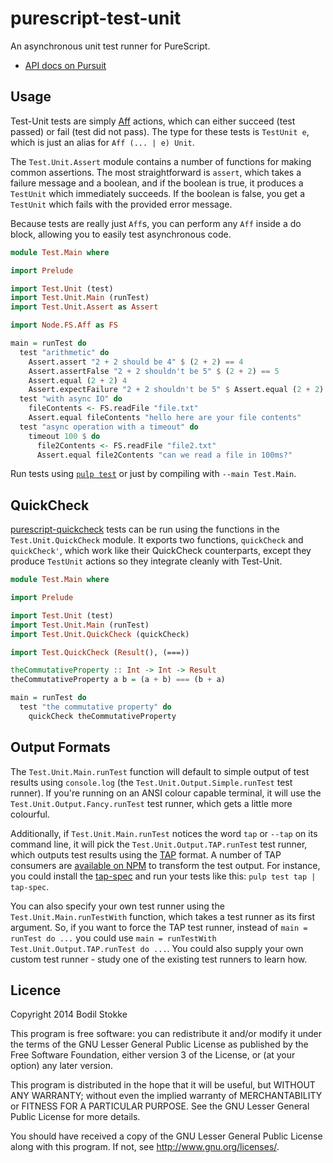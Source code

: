 # purescript-test-unit

An asynchronous unit test runner for PureScript.

* [API docs on Pursuit](http://pursuit.purescript.org/packages/purescript-test-unit/)

## Usage

Test-Unit tests are simply
[Aff](https://github.com/slamdata/purescript-aff) actions, which can
either succeed (test passed) or fail (test did not pass). The type for
these tests is `TestUnit e`, which is just an alias for `Aff (... | e)
Unit`.

The `Test.Unit.Assert` module contains a number of functions for
making common assertions. The most straightforward is `assert`, which
takes a failure message and a boolean, and if the boolean is true, it
produces a `TestUnit` which immediately succeeds. If the boolean is
false, you get a `TestUnit` which fails with the provided error
message.

Because tests are really just `Aff`s, you can perform any `Aff` inside
a do block, allowing you to easily test asynchronous code.

```purescript
module Test.Main where

import Prelude

import Test.Unit (test)
import Test.Unit.Main (runTest)
import Test.Unit.Assert as Assert

import Node.FS.Aff as FS

main = runTest do
  test "arithmetic" do
    Assert.assert "2 + 2 should be 4" $ (2 + 2) == 4
    Assert.assertFalse "2 + 2 shouldn't be 5" $ (2 + 2) == 5
    Assert.equal (2 + 2) 4
    Assert.expectFailure "2 + 2 shouldn't be 5" $ Assert.equal (2 + 2) 5
  test "with async IO" do
    fileContents <- FS.readFile "file.txt"
    Assert.equal fileContents "hello here are your file contents"
  test "async operation with a timeout" do
    timeout 100 $ do
      file2Contents <- FS.readFile "file2.txt"
      Assert.equal file2Contents "can we read a file in 100ms?"
```

Run tests using [`pulp test`](https://github.com/bodil/pulp) or just
by compiling with `--main Test.Main`.

## QuickCheck

[purescript-quickcheck](https://github.com/purescript/purescript-quickcheck)
tests can be run using the functions in the `Test.Unit.QuickCheck`
module. It exports two functions, `quickCheck` and `quickCheck'`,
which work like their QuickCheck counterparts, except they produce
`TestUnit` actions so they integrate cleanly with Test-Unit.

```purescript
module Test.Main where

import Prelude

import Test.Unit (test)
import Test.Unit.Main (runTest)
import Test.Unit.QuickCheck (quickCheck)

import Test.QuickCheck (Result(), (===))

theCommutativeProperty :: Int -> Int -> Result
theCommutativeProperty a b = (a + b) === (b + a)

main = runTest do
  test "the commutative property" do
    quickCheck theCommutativeProperty
```

## Output Formats

The `Test.Unit.Main.runTest` function will default to simple output of
test results using `console.log` (the
`Test.Unit.Output.Simple.runTest` test runner). If you're running on
an ANSI colour capable terminal, it will use the
`Test.Unit.Output.Fancy.runTest` test runner, which gets a little more
colourful.

Additionally, if `Test.Unit.Main.runTest` notices the word `tap` or
`--tap` on its command line, it will pick the
`Test.Unit.Output.TAP.runTest` test runner, which outputs test results
using the [TAP](https://testanything.org/) format. A number of TAP
consumers are
[available on NPM](https://www.npmjs.com/package/tape#pretty-reporters)
to transform the test output. For instance, you could install the
[tap-spec](https://github.com/scottcorgan/tap-spec) and run your tests
like this: `pulp test tap | tap-spec`.

You can also specify your own test runner using the
`Test.Unit.Main.runTestWith` function, which takes a test runner as
its first argument. So, if you want to force the TAP test runner,
instead of `main = runTest do ...` you could use `main = runTestWith
Test.Unit.Output.TAP.runTest do ...`. You could also supply your own
custom test runner - study one of the existing test runners to learn
how.

## Licence

Copyright 2014 Bodil Stokke

This program is free software: you can redistribute it and/or modify
it under the terms of the GNU Lesser General Public License as
published by the Free Software Foundation, either version 3 of the
License, or (at your option) any later version.

This program is distributed in the hope that it will be useful, but
WITHOUT ANY WARRANTY; without even the implied warranty of
MERCHANTABILITY or FITNESS FOR A PARTICULAR PURPOSE. See the GNU
Lesser General Public License for more details.

You should have received a copy of the GNU Lesser General Public
License along with this program. If not, see
<http://www.gnu.org/licenses/>.
